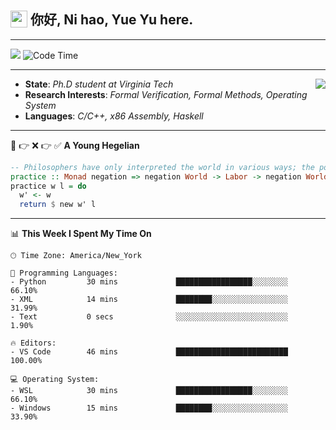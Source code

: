 <h2> <img style="vertical-align: text-bottom;" src=https://slackmojis.com/emojis/13253-yay-frog/download/ width=27> 你好, Ni hao, Yue Yu here. </h2>

---

![](https://api.visitorbadge.io/api/visitors?path=https%3A%2F%2Fgithub.com%2Ffishjump%2Ffishjump&amp;countColor=%232ccce4&amp;style=flat) ![Code Time](https://img.shields.io/badge/Code%20Time-464%20hrs%2043%20mins-blue)

---

<img align='right' src=https://slackmojis.com/emojis/5264-coding/download> </td>

- **State**: *Ph.D student at Virginia Tech*
- **Research Interests**: *Formal Verification, Formal Methods, Operating System*
- **Languages**: *C/C++, x86 Assembly, Haskell*

---

🚫 👉 ❌ 👉 ✅ **A Young Hegelian**

``` haskell
-- Philosophers have only interpreted the world in various ways; the point is to change it.
practice :: Monad negation => negation World -> Labor -> negation World
practice w l = do
  w' <- w
  return $ new w' l
```

---


📊 **This Week I Spent My Time On** 

```text
🕑︎ Time Zone: America/New_York

💬 Programming Languages:
- Python         30 mins             █████████████████░░░░░░░░     66.10%
- XML            14 mins             ████████░░░░░░░░░░░░░░░░░     31.99%
- Text           0 secs              ░░░░░░░░░░░░░░░░░░░░░░░░░     1.90%

🔥 Editors:
- VS Code        46 mins             █████████████████████████     100.00%

💻 Operating System:
- WSL            30 mins             █████████████████░░░░░░░░     66.10%
- Windows        15 mins             ████████░░░░░░░░░░░░░░░░░     33.90%
```

